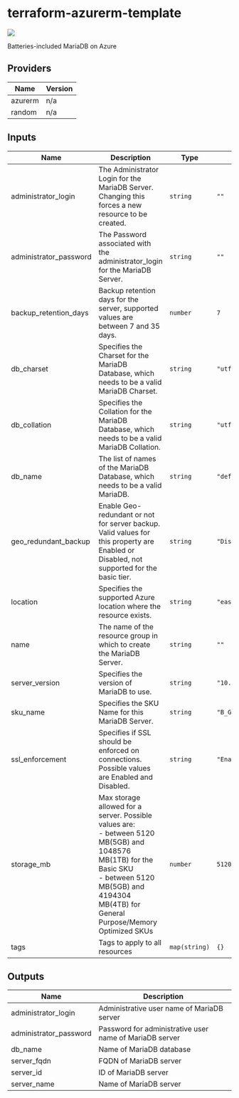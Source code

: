 # terraform-azurerm-template
[![](https://github.com/rhythmictech/terraform-azurerm-template/workflows/check/badge.svg)](https://github.com/rhythmictech/terraform-azurerm-template/actions)

Batteries-included MariaDB on Azure

<!-- BEGINNING OF PRE-COMMIT-TERRAFORM DOCS HOOK -->
## Providers

| Name | Version |
|------|---------|
| azurerm | n/a |
| random | n/a |

## Inputs

| Name | Description | Type | Default | Required |
|------|-------------|------|---------|:-----:|
| administrator\_login | The Administrator Login for the MariaDB Server. Changing this forces a new resource to be created. | `string` | `""` | no |
| administrator\_password | The Password associated with the administrator\_login for the MariaDB Server. | `string` | `""` | no |
| backup\_retention\_days | Backup retention days for the server, supported values are between 7 and 35 days. | `number` | `7` | no |
| db\_charset | Specifies the Charset for the MariaDB Database, which needs to be a valid MariaDB Charset. | `string` | `"utf8"` | no |
| db\_collation | Specifies the Collation for the MariaDB Database, which needs to be a valid MariaDB Collation. | `string` | `"utf8_general_ci"` | no |
| db\_name | The list of names of the MariaDB Database, which needs to be a valid MariaDB. | `string` | `"defaultDB"` | no |
| geo\_redundant\_backup | Enable Geo-redundant or not for server backup. Valid values for this property are Enabled or Disabled, not supported for the basic tier. | `string` | `"Disabled"` | no |
| location | Specifies the supported Azure location where the resource exists. | `string` | `"eastus"` | no |
| name | The name of the resource group in which to create the MariaDB Server. | `string` | `""` | no |
| server\_version | Specifies the version of MariaDB to use. | `string` | `"10.3"` | no |
| sku\_name | Specifies the SKU Name for this MariaDB Server. | `string` | `"B_Gen5_2"` | no |
| ssl\_enforcement | Specifies if SSL should be enforced on connections. Possible values are Enabled and Disabled. | `string` | `"Enabled"` | no |
| storage\_mb | Max storage allowed for a server. Possible values are:<br>      - between 5120 MB(5GB) and 1048576 MB(1TB) for the Basic SKU<br>      - between 5120 MB(5GB) and 4194304 MB(4TB) for General Purpose/Memory Optimized SKUs | `number` | `5120` | no |
| tags | Tags to apply to all resources | `map(string)` | `{}` | no |

## Outputs

| Name | Description |
|------|-------------|
| administrator\_login | Administrative user name of MariaDB server |
| administrator\_password | Password for administrative user name of MariaDB server |
| db\_name | Name of MariaDB database |
| server\_fqdn | FQDN of MariaDB server |
| server\_id | ID of MariaDB server |
| server\_name | Name of MariaDB server |

<!-- END OF PRE-COMMIT-TERRAFORM DOCS HOOK -->
